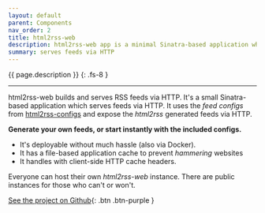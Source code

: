 ```yaml
---
layout: default
parent: Components
nav_order: 2
title: html2rss-web
description: html2rss-web app is a minimal Sinatra-based application which serves feeds via HTTP.
summary: serves feeds via HTTP
---
```


{{ page.description }}
{: .fs-8 }

---

html2rss-web builds and serves RSS feeds via HTTP. It's a small Sinatra-based application which serves feeds via HTTP. It uses the _feed configs_ from [html2rss-configs](./html2rss-configs) and expose the _html2rss_ generated feeds via HTTP.

**Generate your own feeds, or start instantly with the included configs.**

- It's deployable without much hassle (also via Docker).
- It has a file-based application cache to prevent _hammering_ websites
- It handles with client-side HTTP cache headers.

<p>
  Everyone can host their own <em>html2rss-web</em> instance.
  There are public instances for those who can't or won't.
</p>

[See the project on Github](https://github.com/html2rss/html2rss-web){: .btn .btn-purple }
